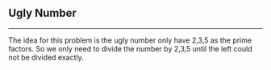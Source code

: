 ## Ugly Number
---------------

The idea for this problem is the ugly number only have 2,3,5 as the prime factors. So we only need to divide the number by 2,3,5 until the left could not be divided exactly.
